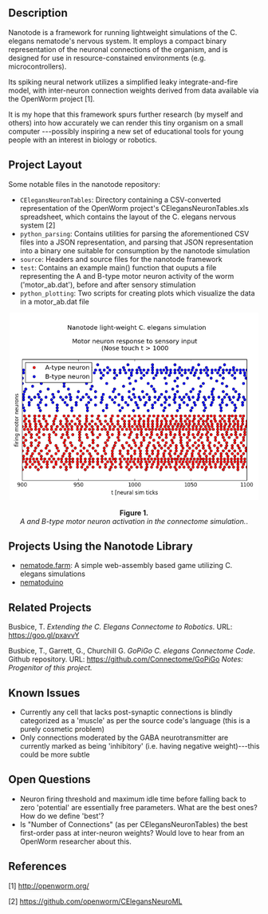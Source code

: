 ## Description

Nanotode is a framework for running lightweight simulations of the C. elegans
nematode's nervous system. It employs a compact binary representation of the
neuronal connections of the organism, and is designed for use in
resource-constained environments (e.g.  microcontrollers).

Its spiking neural network utilizes a simplified leaky integrate-and-fire model,
with inter-neuron connection weights derived from data available via the
OpenWorm project [1].

It is my hope that this framework spurs further research (by myself and others)
into how accurately we can render this tiny organism on a small computer
---possibly inspiring a new set of educational tools for young people with an
interest in biology or robotics.

## Project Layout

Some notable files in the nanotode repository:
* `CElegansNeuronTables`: Directory containing a CSV-converted representation of
the OpenWorm project's CElegansNeuronTables.xls spreadsheet, which contains the
layout of the C. elegans nervous system [2]
* `python_parsing`: Contains utilities for parsing the aforementioned CSV files
into a JSON representation, and parsing that JSON representation into a binary
one suitable for consumption by the nanotode simulation
* `source`: Headers and source files for the nanotode framework
* `test`: Contains an example main() function that ouputs a file representing
the A and B-type motor neuron activity of the worm ('motor_ab.dat'), before and
after sensory stimulation
* `python_plotting`: Two scripts for creating plots which visualize the data in
a motor_ab.dat file

<p align="center"><img width=500 src="/images/motor_ab.png"></p> <p
align="center"><b>Figure 1.</b><br><i>A and B-type motor neuron activation in
the connectome simulation.</i>.</p>

## Projects Using the Nanotode Library

* [nematode.farm](https://github.com/nategri/nematode_farm): A simple web-assembly based game
utilizing C. elegans simulations
* [nematoduino](https://github.com/nategri/nematoduino)

## Related Projects

Busbice, T. *Extending the C. Elegans Connectome to Robotics*. URL: https://goo.gl/pxavvY

Busbice, T., Garrett, G., Churchill G. *GoPiGo C. elegans Connectome Code*. Github repository.
URL: https://github.com/Connectome/GoPiGo
*Notes: Progenitor of this project.*

## Known Issues

* Currently any cell that lacks post-synaptic connections is blindly categorized
as a 'muscle' as per the source code's language (this is a purely cosmetic problem)
* Only connections moderated by the GABA neurotransmitter are currently marked as
being 'inhibitory' (i.e. having negative weight)---this could be more subtle

## Open Questions

* Neuron firing threshold and maximum idle time before falling back to zero
'potential' are essentially free parameters. What are the best ones? How do we
define 'best'?
* Is "Number of Connections" (as per CElegansNeuronTables) the best first-order
pass at inter-neuron weights? Would love to hear from an OpenWorm researcher
about this.

## References

[1] http://openworm.org/

[2] https://github.com/openworm/CElegansNeuroML
